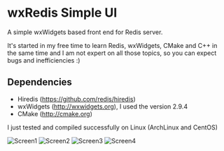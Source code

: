 wxRedis Simple UI
=================

A simple wxWidgets based front end for Redis server.

It's started in my free time to learn Redis, wxWidgets, CMake and C++ in the same time and I am not expert on all those topics, so you can expect bugs and inefficiencies :)

Dependencies
------------
- Hiredis (https://github.com/redis/hiredis)
- wxWidgets (http://wxwidgets.org), I used the version 2.9.4
- CMake (http://cmake.org)

I just tested and compiled successfully on Linux (ArchLinux and CentOS)

![Screen1](https://github.com/kadekcipta/wxredisui/blob/master/screenshots/screen1.png)
![Screen2](https://github.com/kadekcipta/wxredisui/blob/master/screenshots/screen2.png)
![Screen3](https://github.com/kadekcipta/wxredisui/blob/master/screenshots/screen3.png)
![Screen4](https://github.com/kadekcipta/wxredisui/blob/master/screenshots/screen4.png)
